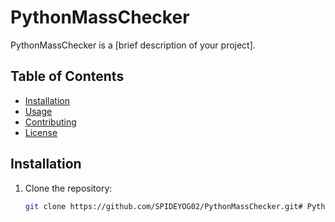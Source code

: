 # PythonMassChecker

PythonMassChecker is a [brief description of your project].

## Table of Contents

- [Installation](#installation)
- [Usage](#usage)
- [Contributing](#contributing)
- [License](#license)

## Installation

1. Clone the repository:

   ```bash
   git clone https://github.com/SPIDEYOG02/PythonMassChecker.git# PythonMassChecker
